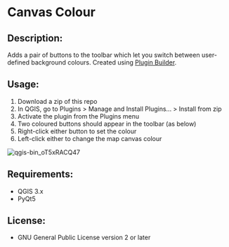 # Canvas Colour

## Description:

Adds a pair of buttons to the toolbar which let you switch between user-defined background colours.
Created using [Plugin Builder](https://plugins.qgis.org/plugins/pluginbuilder/).

## Usage:

1. Download a zip of this repo
2. In QGIS, go to Plugins > Manage and Install Plugins... > Install from zip
3. Activate the plugin from the Plugins menu
4. Two coloured buttons should appear in the toolbar (as below)
5. Right-click either button to set the colour
6. Left-click either to change the map canvas colour

![qgis-bin_oT5xRACQ47](https://github.com/user-attachments/assets/d5302985-6067-4a45-bc43-e155c492d760)

## Requirements:

- QGIS 3.x
- PyQt5

## License:

- GNU General Public License version 2 or later
